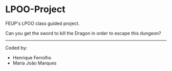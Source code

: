 LPOO-Project
============

FEUP's LPOO class guided project.

Can you get the sword to kill the Dragon in order to escape this dungeon?

***
Coded by:
- Henrique Ferrolho
- Maria João Marques
